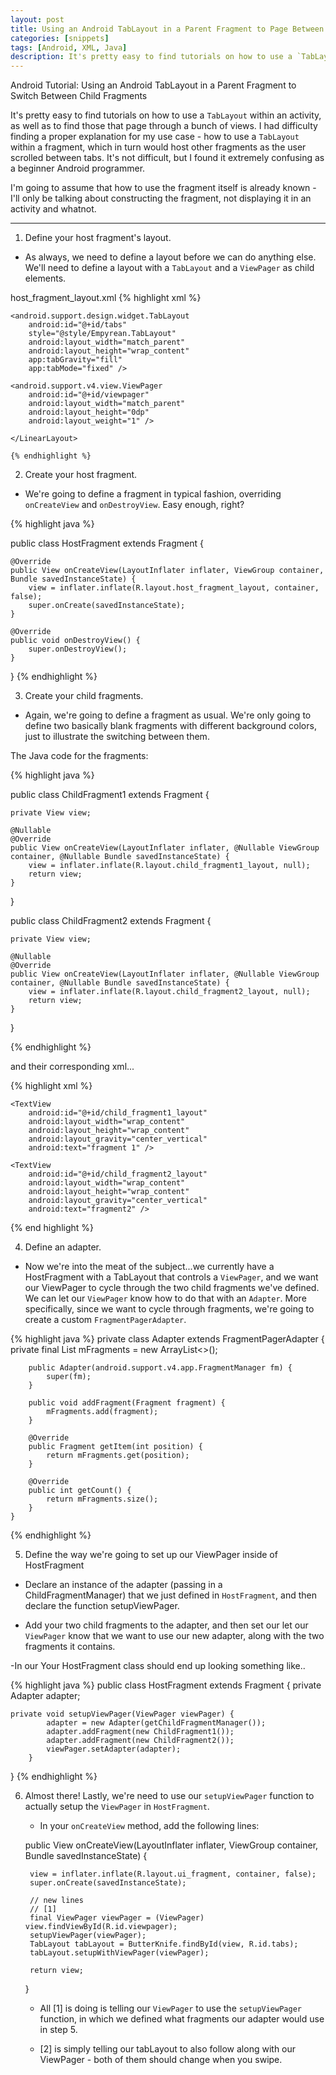 ```yaml
---
layout: post
title: Using an Android TabLayout in a Parent Fragment to Page Between Children Fragments
categories: [snippets]
tags: [Android, XML, Java]
description: It's pretty easy to find tutorials on how to use a `TabLayout` within an activity, as well as to find those that page through a bunch of views. I had difficulty finding a proper explanation for my use case - how to use a `TabLayout` within a fragment, which in turn would host other fragments as the user scrolled between tabs.
---
```


Android Tutorial: Using an Android TabLayout in a Parent Fragment to Switch Between Child Fragments

It's pretty easy to find tutorials on how to use a `TabLayout` within an activity, as well as to find those that page through a bunch of views. I had difficulty finding a proper explanation for my use case - how to use a `TabLayout` within a fragment, which in turn would host other fragments as the user scrolled between tabs. It's not difficult, but I found it extremely confusing as a beginner Android programmer.

I'm going to assume that how to use the fragment itself is already known - I'll only be talking about constructing the fragment, not displaying it in an activity and whatnot.

***

1. Define your host fragment's layout.

  - As always, we need to define a layout before we can do anything else. We'll need to define a layout with a `TabLayout` and a `ViewPager` as child elements.

  host_fragment_layout.xml
  {% highlight xml %}

  <LinearLayout xmlns:android="http://schemas.android.com/apk/res/android"
    xmlns:app="http://schemas.android.com/apk/res-auto"
    android:layout_width="fill_parent"
    android:layout_height="fill_parent"
    android:background="#3B3B3B"
    android:orientation="vertical">

    <android.support.design.widget.TabLayout
        android:id="@+id/tabs"
        style="@style/Empyrean.TabLayout"
        android:layout_width="match_parent"
        android:layout_height="wrap_content"
        app:tabGravity="fill"
        app:tabMode="fixed" />

    <android.support.v4.view.ViewPager
        android:id="@+id/viewpager"
        android:layout_width="match_parent"
        android:layout_height="0dp"
        android:layout_weight="1" />

	</LinearLayout>

	{% endhighlight %}


2. Create your host fragment.

  - We're going to define a fragment in typical fashion, overriding `onCreateView` and `onDestroyView`. Easy enough, right?

  {% highlight java %}

public class HostFragment extends Fragment {

    @Override
    public View onCreateView(LayoutInflater inflater, ViewGroup container, Bundle savedInstanceState) {
        view = inflater.inflate(R.layout.host_fragment_layout, container, false);
        super.onCreate(savedInstanceState);
    }

    @Override
    public void onDestroyView() {
        super.onDestroyView();
    }
}
  {% endhighlight %}

3. Create your child fragments. 

  - Again, we're going to define a fragment as usual. We're only going to define two basically blank fragments with different background colors, just to illustrate the switching between them.

The Java code for the fragments:

  {% highlight java %}

public class ChildFragment1 extends Fragment {

    private View view;

    @Nullable
    @Override
    public View onCreateView(LayoutInflater inflater, @Nullable ViewGroup container, @Nullable Bundle savedInstanceState) {
        view = inflater.inflate(R.layout.child_fragment1_layout, null);
        return view;
    }
}

public class ChildFragment2 extends Fragment {

    private View view;

    @Nullable
    @Override
    public View onCreateView(LayoutInflater inflater, @Nullable ViewGroup container, @Nullable Bundle savedInstanceState) {
        view = inflater.inflate(R.layout.child_fragment2_layout, null);
        return view;
    }
}

 {% endhighlight %}

and their corresponding xml...

{% highlight xml %}
<LinearLayout xmlns:android="http://schemas.android.com/apk/res/android"
    android:layout_width="match_parent"
    android:layout_height="match_parent"
    android:background="#FAA"
    android:orientation="horizontal" >

    <TextView
        android:id="@+id/child_fragment1_layout"
        android:layout_width="wrap_content"
        android:layout_height="wrap_content"
        android:layout_gravity="center_vertical"
        android:text="fragment 1" />

</LinearLayout>

<?xml version="1.0" encoding="utf-8"?>
<LinearLayout xmlns:android="http://schemas.android.com/apk/res/android"
    android:layout_width="match_parent"
    android:layout_height="match_parent"
    android:background="#BCA"
    android:orientation="horizontal" >

    <TextView
        android:id="@+id/child_fragment2_layout"
        android:layout_width="wrap_content"
        android:layout_height="wrap_content"
        android:layout_gravity="center_vertical"
        android:text="fragment2" />

</LinearLayout>

{% end highlight %}

4. Define an adapter.

  - Now we're into the meat of the subject...we currently have a HostFragment with a TabLayout that controls a `ViewPager`, and we want our ViewPager to cycle through the two child fragments we've defined. We can let our `ViewPager` know how to do that with an `Adapter`. More specifically, since we want to cycle through fragments, we're going to create a custom `FragmentPagerAdapter`.

  {% highlight java %}
 private class Adapter extends FragmentPagerAdapter {
        private final List<Fragment> mFragments = new ArrayList<>();

        public Adapter(android.support.v4.app.FragmentManager fm) {
            super(fm);
        }

        public void addFragment(Fragment fragment) {
            mFragments.add(fragment);
        }

        @Override
        public Fragment getItem(int position) {
            return mFragments.get(position);
        }

        @Override
        public int getCount() {
            return mFragments.size();
        }
    }
{% endhighlight %}

5. Define the way we're going to set up our ViewPager inside of HostFragment

  - Declare an instance of the adapter (passing in a ChildFragmentManager) that we just defined in `HostFragment`, and then declare the function setupViewPager. 
  
  - Add your two child fragments to the adapter, and then set our let our `ViewPager` know that we want to use our new adapter, along with the two fragments it contains.

  -In our Your HostFragment class should end up looking something like..

{% highlight java %}
public class HostFragment extends Fragment {
	private Adapter adapter;

	private void setupViewPager(ViewPager viewPager) {
	        adapter = new Adapter(getChildFragmentManager());
	        adapter.addFragment(new ChildFragment1());
	        adapter.addFragment(new ChildFragment2());
	        viewPager.setAdapter(adapter);
	    }
}
{% endhighlight %}

6. Almost there! Lastly, we're need to use our `setupViewPager` function to actually setup the `ViewPager` in `HostFragment`. 

   - In your `onCreateView` method, add the following lines:

    public View onCreateView(LayoutInflater inflater, ViewGroup container, Bundle savedInstanceState) {

        view = inflater.inflate(R.layout.ui_fragment, container, false);
        super.onCreate(savedInstanceState);
       
        // new lines
        // [1]
        final ViewPager viewPager = (ViewPager) view.findViewById(R.id.viewpager);
        setupViewPager(viewPager);
        TabLayout tabLayout = ButterKnife.findById(view, R.id.tabs);
        tabLayout.setupWithViewPager(viewPager);

        return view;
    }

    - All [1] is doing is telling our `ViewPager` to use the `setupViewPager` function, in which we defined what fragments our adapter would use in step 5. 

    - [2] is simply telling our tabLayout to also follow along with our ViewPager - both of them should change when you swipe.

  
